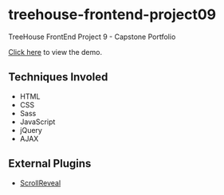 # treehouse-frontend-project09
TreeHouse FrontEnd Project 9 - Capstone Portfolio

[Click here](https://canpu.github.io/treehouse-frontend-project09) to view the demo.

## Techniques Involed

* HTML
* CSS
* Sass
* JavaScript
* jQuery
* AJAX

## External Plugins

* [ScrollReveal](https://scrollrevealjs.org/)
